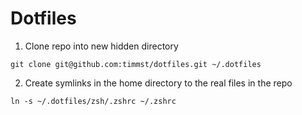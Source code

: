 # Dotfiles

1. Clone repo into new hidden directory

`git clone git@github.com:timmst/dotfiles.git ~/.dotfiles`

2. Create symlinks in the home directory to the real files in the repo

`ln -s ~/.dotfiles/zsh/.zshrc ~/.zshrc`
